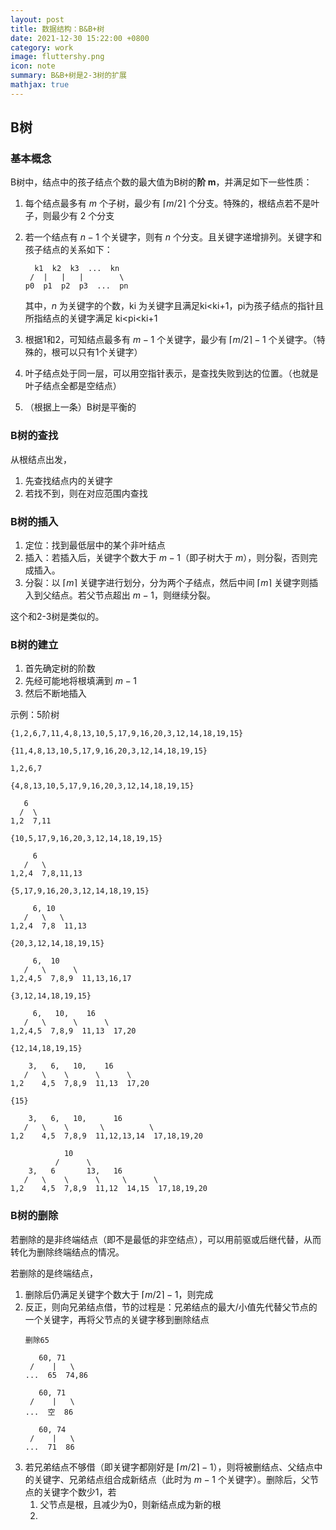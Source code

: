 ```yaml
---
layout: post
title: 数据结构：B&B+树
date: 2021-12-30 15:22:00 +0800
category: work
image: fluttershy.png
icon: note
summary: B&B+树是2-3树的扩展
mathjax: true
---
```


## B树

### 基本概念

B树中，结点中的孩子结点个数的最大值为B树的**阶 m**，并满足如下一些性质：

1. 每个结点最多有 $m$ 个子树，最少有 $\lceil m/2 \rceil$ 个分支。特殊的，根结点若不是叶子，则最少有 2 个分支
2. 若一个结点有 $n-1$ 个关键字，则有 $n$ 个分支。且关键字递增排列。关键字和孩子结点的关系如下：

    ```
      k1  k2  k3  ...  kn
     /  |   |   |        \
    p0  p1  p2  p3  ...  pn
    ```
   其中，$n$ 为关键字的个数，ki 为关键字且满足ki<ki+1，pi为孩子结点的指针且所指结点的关键字满足 ki<pi<ki+1
3. 根据1和2，可知结点最多有 $m-1$ 个关键字，最少有 $\lceil m/2 \rceil-1$ 个关键字。（特殊的，根可以只有1个关键字）
4. 叶子结点处于同一层，可以用空指针表示，是查找失败到达的位置。（也就是叶子结点全都是空结点）
5. （根据上一条）B树是平衡的

### B树的查找

从根结点出发，

1. 先查找结点内的关键字
2. 若找不到，则在对应范围内查找

### B树的插入

1. 定位：找到最低层中的某个非叶结点
2. 插入：若插入后，关键字个数大于 $m-1$（即子树大于 $m$），则分裂，否则完成插入。
3. 分裂：以 $\lceil m \rceil$ 关键字进行划分，分为两个子结点，然后中间 $\lceil m \rceil$ 关键字则插入到父结点。若父节点超出 $m-1$，则继续分裂。

这个和2-3树是类似的。


### B树的建立

1. 首先确定树的阶数
2. 先经可能地将根填满到 $m-1$
3. 然后不断地插入

示例：5阶树

```
{1,2,6,7,11,4,8,13,10,5,17,9,16,20,3,12,14,18,19,15}
```

```
{11,4,8,13,10,5,17,9,16,20,3,12,14,18,19,15}

1,2,6,7
```

```
{4,8,13,10,5,17,9,16,20,3,12,14,18,19,15}

   6
  /  \
1,2  7,11
```

```
{10,5,17,9,16,20,3,12,14,18,19,15}

     6
   /   \
1,2,4  7,8,11,13
```

```
{5,17,9,16,20,3,12,14,18,19,15}

     6, 10
   /   \   \
1,2,4  7,8  11,13
```

```
{20,3,12,14,18,19,15}

     6,  10
   /   \      \
1,2,4,5  7,8,9  11,13,16,17
```

```
{3,12,14,18,19,15}

     6,   10,    16 
   /   \      \      \
1,2,4,5  7,8,9  11,13  17,20
```

```
{12,14,18,19,15}

    3,   6,   10,    16 
   /   \    \      \      \
1,2    4,5  7,8,9  11,13  17,20
```

```
{15}

    3,   6,   10,      16 
   /   \    \       \          \
1,2    4,5  7,8,9  11,12,13,14  17,18,19,20
```

```
            10
          /      \
    3,   6       13,   16 
   /   \    \      \     \      \
1,2    4,5  7,8,9  11,12  14,15  17,18,19,20
```


### B树的删除

若删除的是非终端结点（即不是最低的非空结点），可以用前驱或后继代替，从而转化为删除终端结点的情况。

若删除的是终端结点，

1. 删除后仍满足关键字个数大于 $\lceil m/2 \rceil-1$，则完成
2. 反正，则向兄弟结点借，节的过程是：兄弟结点的最大/小值先代替父节点的一个关键字，再将父节点的关键字移到删除结点
   ```
   删除65

      60, 71
    /    |   \
   ...  65  74,86

      60, 71
    /    |   \
   ...  空  86

      60, 74
    /    |   \
   ...  71  86
   ```
3. 若兄弟结点不够借（即关键字都刚好是 $\lceil m/2 \rceil-1$），则将被删结点、父结点中的关键字、兄弟结点组合成新结点（此时为 $m-1$ 个关键字）。删除后，父节点的关键字个数少1，若
   1. 父节点是根，且减少为0，则新结点成为新的根
   2. 